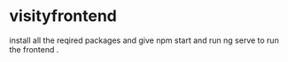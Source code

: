 # visityfrontend
install all the reqired packages and give 
npm start 
and run ng serve to run the frontend .
